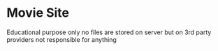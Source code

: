 # Movie Site

Educational purpose only no files are stored on server but on 3rd party providers not responsible for anything